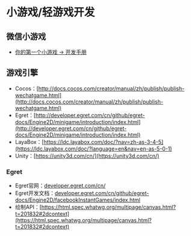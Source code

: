 # 小游戏/轻游戏开发
## 微信小游戏
- [你的第一个小游戏 -> 开发手册](https://mp.weixin.qq.com/debug/wxagame/dev/index.html)
## 游戏引擎

- Cocos：[http://docs.cocos.com/creator/manual/zh/publish/publish-wechatgame.html](http://docs.cocos.com/creator/manual/zh/publish/publish-wechatgame.html)
- Egret：[http://developer.egret.com/cn/github/egret-docs/Engine2D/minigame/introduction/index.html](http://developer.egret.com/cn/github/egret-docs/Engine2D/minigame/introduction/index.html)
- LayaBox：[https://ldc.layabox.com/doc/?nav=zh-as-3-4-5](https://ldc.layabox.com/doc/?language=en&nav=en-as-5-0-1)
- Unity：[https://unity3d.com/cn/](https://unity3d.com/cn/)
### Egret
- Egret官网：[developer.egret.com/cn/](developer.egret.com/cn/)
- Egret开发文档：[developer.egret.com/cn/github/egret-docs/Engine2D/facebookInstantGames/index.html](developer.egret.com/cn/github/egret-docs/Engine2D/facebookInstantGames/index.html)
- 绘制API：[https://html.spec.whatwg.org/multipage/canvas.html?t=201832#2dcontext](https://html.spec.whatwg.org/multipage/canvas.html?t=201832#2dcontext)